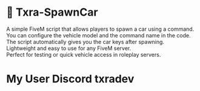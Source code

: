 # 🚗 Txra-SpawnCar

A simple FiveM script that allows players to spawn a car using a command.  
You can configure the vehicle model and the command name in the code.  
The script automatically gives you the car keys after spawning.  
Lightweight and easy to use for any FiveM server.  
Perfect for testing or quick vehicle access in roleplay servers.

# My User Discord txradev
